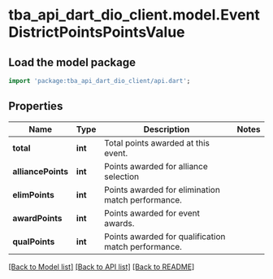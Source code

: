 # tba_api_dart_dio_client.model.EventDistrictPointsPointsValue

## Load the model package
```dart
import 'package:tba_api_dart_dio_client/api.dart';
```

## Properties
Name | Type | Description | Notes
------------ | ------------- | ------------- | -------------
**total** | **int** | Total points awarded at this event. | 
**alliancePoints** | **int** | Points awarded for alliance selection | 
**elimPoints** | **int** | Points awarded for elimination match performance. | 
**awardPoints** | **int** | Points awarded for event awards. | 
**qualPoints** | **int** | Points awarded for qualification match performance. | 

[[Back to Model list]](../README.md#documentation-for-models) [[Back to API list]](../README.md#documentation-for-api-endpoints) [[Back to README]](../README.md)


